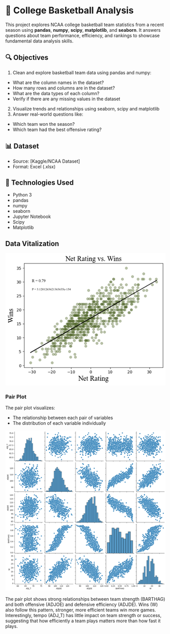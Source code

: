 # 🏀 College Basketball Analysis

This project explores NCAA college basketball team statistics from a recent season using **pandas**, **numpy**, **scipy**, **matplotlib**, and **seaborn**. It answers questions about team performance, efficiency, and rankings to showcase fundamental data analysis skills.

## 🔍 Objectives

1. Clean and explore basketball team data using pandas and numpy:
  - What are the column names in the dataset?
  - How many rows and columns are in the dataset?
  - What are the data types of each column?
  - Verify if there are any missing values in the dataset
  
2. Visualize trends and relationships using seaborn, scipy and matplotlib
3. Answer real-world questions like:
  - Which team won the season?
  - Which team had the best offensive rating?

## 📊 Dataset

- Source: [Kaggle/NCAA Dataset] 
- Format: Excel (.xlsx)

## 🧪 Technologies Used

- Python 3
- pandas
- numpy
- seaborn
- Jupyter Notebook
- Scipy
- Matplotlib

## Data Vitalization

![Net Rating vs Wins](images/NetRating.png)


### Pair Plot
The pair plot visualizes:

* The relationship between each pair of variables 
* The distribution of each variable individually

![Pair Plot](images/pairplot.png)


The pair plot shows strong relationships between team strength (BARTHAG) and both offensive (ADJOE) and defensive efficiency (ADJDE). Wins (W) also follow this pattern, stronger, more efficient teams win more games. Interestingly, tempo (ADJ_T) has little impact on team strength or success, suggesting that how efficiently a team plays matters more than how fast it plays.